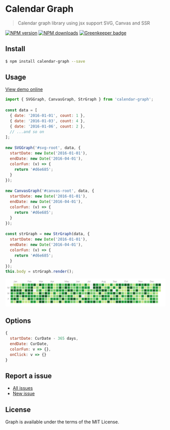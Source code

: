 Calendar Graph
===========

> Calendar graph library using jsx support SVG, Canvas and SSR

[![NPM version](https://img.shields.io/npm/v/calendar-graph.svg)](https://www.npmjs.com/package/calendar-graph)
[![NPM downloads](https://img.shields.io/npm/dm/calendar-graph.svg)](https://www.npmjs.com/package/calendar-graph)
[![Greenkeeper badge](https://badges.greenkeeper.io/d-band/calendar-graph.svg)](https://greenkeeper.io/)

## Install

```bash
$ npm install calendar-graph --save
```

## Usage

[View demo online](https://d-band.github.io/calendar-graph/)

```javascript
import { SVGGraph, CanvasGraph, StrGraph } from 'calendar-graph';

const data = [
  { date: '2016-01-01', count: 1 },
  { date: '2016-01-03', count: 4 },
  { date: '2016-01-06', count: 2 },
  // ...and so on
];

new SVGGraph('#svg-root', data, {
  startDate: new Date('2016-01-01'),
  endDate: new Date('2016-04-01'),
  colorFun: (v) => {
    return '#d6e685';
  }
});

new CanvasGraph('#canvas-root', data, {
  startDate: new Date('2016-01-01'),
  endDate: new Date('2016-04-01'),
  colorFun: (v) => {
    return '#d6e685';
  }
});

const strGraph = new StrGraph(data, {
  startDate: new Date('2016-01-01'),
  endDate: new Date('2016-04-01'),
  colorFun: (v) => {
    return '#d6e685';
  }
});
this.body = strGraph.render();
```

![image](demo/image.png)

## Options

```javascript
{
  startDate: CurDate - 365 days,
  endDate: CurDate,
  colorFun: v => {},
  onClick: v => {}
}
```

## Report a issue

* [All issues](https://github.com/d-band/calendar-graph/issues)
* [New issue](https://github.com/d-band/calendar-graph/issues/new)

## License

Graph is available under the terms of the MIT License.
